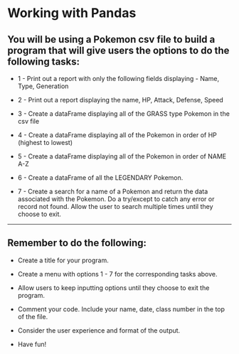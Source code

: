 # Working with Pandas

## You will be using a Pokemon csv file to build a program that will give users the options to do the following tasks:

* 1 - Print out a report with only the following fields displaying - Name, Type, Generation

* 2 - Print out a report displaying the name, HP, Attack, Defense, Speed 

* 3 - Create a dataFrame displaying all of the GRASS type Pokemon in the csv file

* 4 - Create a dataFrame displaying all of the Pokemon in order of HP (highest to lowest)

* 5 - Create a dataFrame displaying all of the Pokemon in order of NAME A-Z

* 6 - Create a dataFrame of all the LEGENDARY Pokemon. 

* 7 - Create a search for a name of a Pokemon and return the data associated with the Pokemon. Do a try/except to catch any error or record not found. Allow the user to search multiple times until they choose to exit.
  
----

## Remember to do the following:

* Create a title for your program.

* Create a menu with options 1 - 7 for the corresponding tasks above.

* Allow users to keep inputting options until they choose to exit the program.

* Comment your code. Include your name, date, class number in the top of the file. 

* Consider the user experience and format of the output.

* Have fun! 